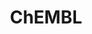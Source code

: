 ---
layout: default
bigquery: https://console.cloud.google.com/bigquery?p=patents-public-data&d=ebi_chembl&page=dataset
citation: '"The ChEMBL database in 2017." Anna Gaulton, Anne Hersey, Michał Nowotka,
  A Patrícia Bento, Jon Chambers, David Mendez, Prudence Mutowo, Francis Atkinson,
  Louisa J Bellis, Elena Cibrián-Uhalte, Mark Davies, Nathan Dedman, Anneli Karlsson,
  María Paula Magariños, John P Overington, George Papadatos, Ines Smit, Andrew R
  Leach Nucleic acids Research (2017) 45 (Database Issue), D945-D954'
contributors: European Bioinformatics Institute
cost: None
description: ChEMBL Data is a manually curated database of small molecules used in
  drug discovery, including information about existing patented drugs.
documentation: 'schema: https://www.ebi.ac.uk/chembl/db_schema


  '
last_edit: 04/13/2022, 02:03:08
location: https://console.cloud.google.com/marketplace/product/google_patents_public_datasets/chembl
maintained_by: EMBL-EBI, an outstation of European Molecular Biology Laboratory
related_publications: '

  ChEMBL: towards direct deposition of bioassay data.


  Mendez D, Gaulton A, Bento AP, Chambers J, De Veij M, Félix E, Magariños MP, Mosquera
  JF, Mutowo P, Nowotka M, Gordillo-Marañón M, Hunter F, Junco L, Mugumbate G, Rodriguez-Lopez
  M, Atkinson F, Bosc N, Radoux CJ, Segura-Cabrera A, Hersey A, Leach AR.


  — Nucleic Acids Res. 2019; 47(D1):D930-D940. doi: 10.1093/nar/gky1075

  '
schema_fields:
- l7
- warning_id
- short_name
- level2
- cx_logd
- site_id
- acd_logp
- mc_target_name
- standard_value
- normal_range_max
- bei
- volume
- go_id
- subgroup
- domain_type
- ap_id
- num_alerts
- patent_use_code
- drug_record_id
- availability_type
- drugind_id
- ridx
- assay_organism
- met_id
- ref_url
- full_molformula
- targcomp_id
- uo_units
- active_molregno
- ddd_value
- ass_cls_map_id
- aromatic_rings
- route
- record_id
- chebi_par_id
- drug_product_flag
- level4
- submission_date
- result_flag
- ddd_admr
- num_ro5_violations
- hbd
- src_compound_id
- bao_endpoint
- l4
- usan_stem_definition
- mw_monoisotopic
- dosed_ingredient
- synonyms
- patent_no
- first_approval
- cell_name
- canonical_smiles
- compsyn_id
- withdrawn_class
- variant_id
- level2_description
- applicant_full_name
- mol_hrac_id
- source
- uberon_id
- assay_subcellular_fraction
- formulation_id
- usan_stem
- published_type
- relationship
- prediction_method
- hba
- warning_class
- cl_lincs_id
- binding_site_comment
- frac_code
- acd_logd
- alogp
- version
- cellosaurus_id
- src_description
- structure_type
- syn_type
- caloha_id
- natural_product
- tbl
- cell_source_tax_id
- src_short_name
- confidence_score
- stat
- substrate_record_id
- standard_units
- standard_type
- sei
- max_phase_for_ind
- ro3_pass
- aidx
- l6
- previous_company
- num_lipinski_ro5_violations
- std_act_id
- compound_name
- country
- component_id
- compd_id
- chirality
- relationship_desc
- qed_weighted
- value
- upper_value
- usan_substem
- patent_expire_date
- component_synonym
- product_id
- level5
- path
- site_name
- metabolite_record_id
- withdrawn_year
- major_class
- job_id
- usan_stem_id
- usan_year
- frac_class_id
- mesh_heading
- pubmed_id
- standard_text_value
- cell_description
- activity_comment
- idx
- molecule_type
- prodrug
- organism
- cell_source_tissue
- orig_description
- warning_year
- cpd_str_alert_id
- entity_type
- active_ingredient
- ddd_id
- as_id
- who_name
- comp_class_id
- curated_by
- metref_id
- aspect
- selectivity_comment
- hrac_class_id
- disease_efficacy
- mec_id
- activity_id
- species_group_flag
- class_type
- rgid
- first_in_class
- ref_type
- last_page
- level4_description
- lle
- parent_molregno
- type
- alert_id
- protein_class_synonym
- acd_most_bpka
- assay_class_id
- ref_id
- l1
- warning_description
- assay_tissue
- tax_id
- predbind_id
- mc_organism
- doc_id
- black_box_warning
- co_stem_id
- irac_code
- approval_date
- smid
- mecref_id
- molsyn_id
- comments
- dosage_form
- l3
- site_residues
- mw_freebase
- mc_tax_id
- standard_inchi
- src_id
- parent_type
- molecular_mechanism
- heavy_atoms
- strength
- authors
- qudt_units
- mol_irac_id
- oc_id
- cell_id
- drug_substance_flag
- ddd_comment
- published_units
- db_source
- hbd_lipinski
- therapeutic_flag
- year
- stem_class
- abstract
- ingredient
- component_type
- ddd_units
- alert_name
- nda_type
- protein_class_desc
- mesh_id
- level1_description
- entity_id
- protclasssyn_id
- met_conversion
- innovator_company
- hrac_code
- doc_type
- prod_pat_id
- oral
- accession
- published_value
- warnref_id
- label
- helm_notation
- level1
- assay_cell_type
- smarts
- updated_on
- parenteral
- full_mwt
- pathway_key
- assay_test_type
- enzyme_tid
- standard_inchi_key
- class_level
- assay_id
- l5
- domain_description
- action_type
- sequence_md5sum
- protein_class_id
- standard_upper_value
- compound_key
- published_relation
- mutation
- definition
- cx_most_apka
- res_stem_id
- sequence
- cell_source_organism
- journal
- patent_id
- standard_relation
- assay_source
- rtb
- targrel_id
- efo_term
- toid
- publication_number
- homologue
- withdrawn_country
- assay_category
- comp_go_id
- title
- text_value
- cx_most_bpka
- isoform
- end_position
- pchembl_value
- withdrawn_reason
- doi
- acd_most_apka
- l2
- tid
- potential_duplicate
- domain_name
- db_version
- mechanism_of_action
- tid_fixed
- relationship_type
- efo_id
- hba_lipinski
- assay_desc
- max_phase
- clo_id
- cell_ontology_id
- log_id
- topical
- psa
- direct_interaction
- research_stem
- bto_id
- confidence
- creation_date
- parameter_type
- updated_by
- parent_go_id
- cx_logp
- assay_tax_id
- normal_range_min
- start_position
- bao_format
- mol_frac_id
- trade_name
- chembl_id
- atc_code
- set_name
- relation
- mechanism_comment
- first_page
- status
- data_validity_comment
- indref_id
- l8
- mc_target_type
- enzyme_name
- company
- assay_strain
- stem
- inorganic_flag
- standard_flag
- domain_id
- assay_param_id
- activity_count
- warning_country
- curation_comment
- annotation
- level3_description
- ad_type
- units
- mc_target_accession
- tissue_id
- warning_type
- last_active
- molregno
- mol_atc_id
- name
- polymer_flag
- pathway_id
- parameter_value
- withdrawn_flag
- downgraded
- parent_id
- target_type
- irac_class_id
- target_desc
- alert_set_id
- target_mapping
- bao_id
- who_extra
- description
- molfile
- le
- src_assay_id
- molecular_species
- issue
- assay_type
- source_domain_id
- actsm_id
- pref_name
- met_comment
- sitecomp_id
- level3
- delist_flag
- priority
- related_tid
- cidx
- biocomp_id
- indication_class
shortname: chembl
tags:
- biotechnology
- health
- chemical
- bioinformatics
- medical
terms_of_use: CC BY-SA 3.0
title: ChEMBL
uuid: e232a192-965c-4ec9-904c-155b6dfe56c5
---